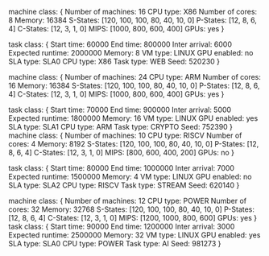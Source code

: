 machine class:
{
    Number of machines: 16
    CPU type: X86
    Number of cores: 8
    Memory: 16384
    S-States: [120, 100, 100, 80, 40, 10, 0]
    P-States: [12, 8, 6, 4]
    C-States: [12, 3, 1, 0]
    MIPS: [1000, 800, 600, 400]
    GPUs: yes
}

task class:
{
    Start time: 60000
    End time: 800000
    Inter arrival: 6000
    Expected runtime: 2000000
    Memory: 8
    VM type: LINUX
    GPU enabled: no
    SLA type: SLA0
    CPU type: X86
    Task type: WEB
    Seed: 520230
}

machine class:
{
    Number of machines: 24
    CPU type: ARM
    Number of cores: 16
    Memory: 16384
    S-States: [120, 100, 100, 80, 40, 10, 0]
    P-States: [12, 8, 6, 4]
    C-States: [12, 3, 1, 0]
    MIPS: [1000, 800, 600, 400]
    GPUs: yes
}

task class:
{
    Start time: 70000
    End time: 900000
    Inter arrival: 5000
    Expected runtime: 1800000
    Memory: 16
    VM type: LINUX
    GPU enabled: yes
    SLA type: SLA1
    CPU type: ARM
    Task type: CRYPTO
    Seed: 752390
}
machine class:
{
    Number of machines: 10
    CPU type: RISCV
    Number of cores: 4
    Memory: 8192
    S-States: [120, 100, 100, 80, 40, 10, 0]
    P-States: [12, 8, 6, 4]
    C-States: [12, 3, 1, 0]
    MIPS: [800, 600, 400, 200]
    GPUs: no
}

task class:
{
    Start time: 80000
    End time: 1000000
    Inter arrival: 7000
    Expected runtime: 1500000
    Memory: 4
    VM type: LINUX
    GPU enabled: no
    SLA type: SLA2
    CPU type: RISCV
    Task type: STREAM
    Seed: 620140
}

machine class:
{
    Number of machines: 12
    CPU type: POWER
    Number of cores: 32
    Memory: 32768
    S-States: [120, 100, 100, 80, 40, 10, 0]
    P-States: [12, 8, 6, 4]
    C-States: [12, 3, 1, 0]
    MIPS: [1200, 1000, 800, 600]
    GPUs: yes
}
task class:
{
    Start time: 90000
    End time: 1200000
    Inter arrival: 3000
    Expected runtime: 2500000
    Memory: 32
    VM type: LINUX
    GPU enabled: yes
    SLA type: SLA0
    CPU type: POWER
    Task type: AI
    Seed: 981273
}
